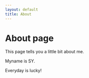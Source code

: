 ```yaml
---
layout: default
title: About
---
```

# About page

This page tells you a little bit about me.<br>

Myname is SY.<br>

Everyday is lucky!<br>